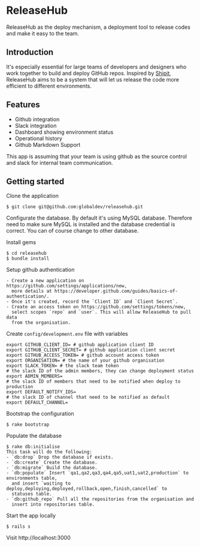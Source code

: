 # ReleaseHub
ReleaseHub as the deploy mechanism, a deployment tool to release codes and make
it easy to the team.

## Introduction
It's especially essential for large teams of developers and designers
who work together to build and deploy GitHub repos. Inspired by [Shipit](https://github.com/Shopify/shipit-engine),
ReleaseHub aims to be a system that will let us release the code more efficient
to different environments.

## Features
- Github integration
- Slack integration
- Dashboard showing environment status
- Operational history
- Github Markdown Support

This app is assuming that your team is using github as the source control and slack
for internal team communication.

## Getting started
Clone the application

    $ git clone git@github.com:globaldev/releasehub.git

Configurate the database. By default it's using MySQL database. Therefore need to
make sure MySQL is installed and the database credential is correct. You can
of course change to other database.

Install gems

    $ cd releasehub
    $ bundle install

Setup github authentication

    - Create a new application on https://github.com/settings/applications/new,
      more details at https://developer.github.com/guides/basics-of-authentication/.
    - Once it's created, record the `Client ID` and `Client Secret`.
    - Create an access token on https://github.com/settings/tokens/new,
      select scopes `repo` and `user`. This will allow ReleaseHub to pull data
      from the organisation.

Create `config/development.env` file with variables

    export GITHUB_CLIENT_ID= # github application client ID
    export GITHUB_CLIENT_SECRET= # github application client secret
    export GITHUB_ACCESS_TOKEN= # github account access token
    export ORGANISATION= # the name of your github organisation
    export SLACK_TOKEN= # the slack team token
    # the slack ID of the admin members, they can change deployment status
    export ADMIN_MEMBERS=
    # the slack ID of members that need to be notified when deploy to production
    export DEFAULT_NOTIFY_IDS=
    # the slack ID of channel that need to be notified as default
    export DEFAULT_CHANNEL=

Bootstrap the configuration

    $ rake bootstrap

Populate the database

    $ rake db:initialise
    This task will do the following:
    - `db:drop` Drop the database if exists.
    - `db:create` Create the database.
    - `db:migrate` Build the database.
    - `db:populate` Insert `qa1,qa2,qa3,qa4,qa5,uat1,uat2,production` to environments table,
      and insert `waiting to deploy,deploying,deployed,rollback,open,finish,cancelled` to
      statuses table.
    - `db:github_repo` Pull all the repositories from the organisation and
      insert into repositories table.

Start the app locally

    $ rails s

Visit http://localhost:3000
